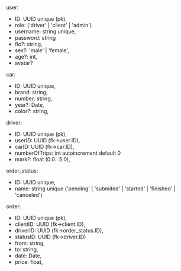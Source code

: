 user:
  - ID: UUID unique (pk),
  - role: ('driver' | 'client' | 'admin')
  - username: string unique,
  - password: string
  - fio?: string,
  - sex?: 'male' | 'female',
  - age?: int,
  - avatar?

car:
  - ID: UUID unique,
  - brand: string,
  - number: string,
  - year?: Date,
  - color?: string, 

driver:
  - ID: UUID unique (pk),
  - userID: UUID (fk->user.ID),
  - carID: UUID (fk->car.ID), 
  - numberOfTrips: int autoincrement default 0
  - mark?: float (0.0...5.0),

order_status:
  - ID: UUID unique,
  - name: string unique ('pending' | 'submited' | 'started' | 'finished' | 'canceled')

order:
  - ID: UUID unique (pk),
  - clientID: UUID (fk->client.ID),
  - driverID: UUID (fk->order_status.ID),
  - statusID: UUID (fk->driver.ID)
  - from: string,
  - to: string,
  - date: Date,
  - price: float,
